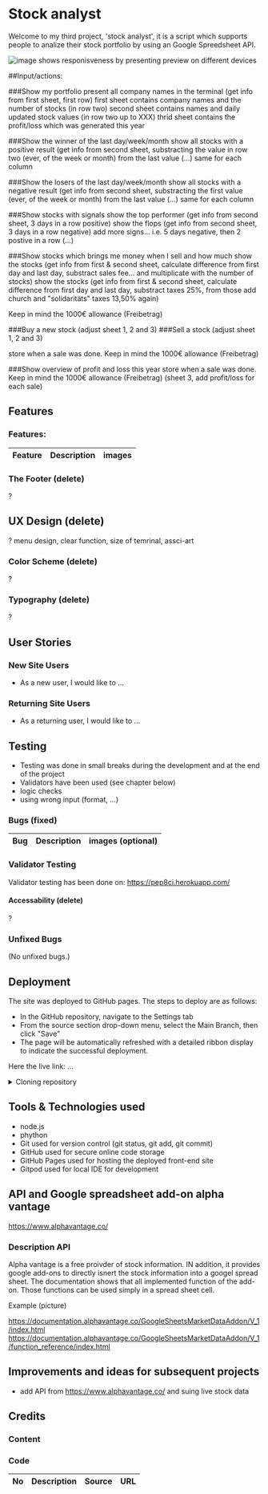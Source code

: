 # Stock analyst

Welcome to my third project, 'stock analyst', it is a script which supports people to analize their stock portfolio by using an Google Spreedsheet API. 

<img src="images_README/AmIresponsive.PNG" alt="image shows responisveness by presenting preview on different devices">

##Input/actions:

###Show my portfolio
present all company names in the terminal (get info from first sheet, first row)
first sheet contains company names and the number of stocks (in row two)
second sheet contains names and daily updated stock values (in row two up to XXX)
thrid sheet contains the profit/loss which was generated this year

###Show the winner of the last day/week/month
show all stocks with a positive result (get info from second sheet, substracting the value in row two (ever, of the week or month) from the last value (...) same for each column

###Show the losers of the last day/week/month
show all stocks with a negative result (get info from second sheet, substracting the first value (ever, of the week or month) from the last value (...) same for each column

###Show stocks with signals
show the top performer (get info from second sheet, 3 days in a row positive)
show the flops (get info from second sheet, 3 days in a row negative)
add more signs... i.e. 5 days negative, then 2 postive in a row (...) 

###Show stocks which brings me money when I sell and how much
show the stocks (get info from first & second sheet, calculate difference from first day and last day, substract sales fee... and multiplicate with the number of stocks)
show the stocks (get info from first & second sheet, calculate difference from first day and last day, substract taxes 25%, from those add church and "solidaritäts" taxes 13,50% again)

Keep in mind the 1000€ allowance (Freibetrag)

###Buy a new stock (adjust sheet 1, 2 and 3)
###Sell a stock (adjust sheet 1, 2 and 3)

store when a sale was done. Keep in mind the 1000€ allowance (Freibetrag)

###Show overview of profit and loss this year
store when a sale was done. Keep in mind the 1000€ allowance (Freibetrag) (sheet 3, add profit/loss for each sale)


## Features



### Features:

| Feature | Description  | images |
| --- |------------- | ------------- |



### The Footer (delete)
?

## UX Design (delete)
? menu design, clear function, size of temrinal, assci-art

### Color Scheme (delete)
?

### Typography (delete)
?

## User Stories

### New Site Users

- As a new user, I would like to ...



### Returning Site Users

- As a returning user, I would like to ...



## Testing
- Testing was done in small breaks during the development and at the end of the project
- Validators have been used (see chapter below)
- logic checks
- using wrong input (format, ...)

### Bugs (fixed)

| Bug | Description  | images (optional) |
| --- |------------- | ------------- |

### Validator Testing
Validator testing has been done on:
https://pep8ci.herokuapp.com/

#### Accessability (delete)
?

### Unfixed Bugs
(No unfixed bugs.)

## Deployment

The site was deployed to GitHub pages. The steps to deploy are as follows:

- In the GitHub repository, navigate to the Settings tab
- From the source section drop-down menu, select the Main Branch, then click "Save"
- The page will be automatically refreshed with a detailed ribbon display to indicate the successful deployment.


Here the live link:  ...

<details>
    <summary>Cloning repository</summary>

1. Visit the GitHub repository.
2. Find the Code button situated above the file list and give it a click.
3. Choose your preferred cloning method — whether it's HTTPS, SSH, or GitHub and hit the copy button to copy the URL to your clipboard.
4. Launch Git Bash or Terminal.
5. Navigate to the directory where you want the cloned directory to reside.
6. In your IDE Terminal, input the following command to clone the repository:
 git clone https://github.com/Fl0W97/ci_p3_stock-analyst.git
7. Press Enter to create your local clone.

</details>


## Tools & Technologies used

- node.js
- phython
- Git used for version control (git status, git add, git commit)
- GitHub used for secure online code storage
- GitHub Pages used for hosting the deployed front-end site
- Gitpod used for local IDE for development


## API and Google spreadsheet add-on alpha vantage 
https://www.alphavantage.co/


### Description API
Alpha vantage is a free proivder of stock information. IN addition, it provides google add-ons to directly isnert the stock information into a googel spread sheet.
The documentation shows that all implemented function of the add-on. Those functions can be used simply in a spread sheet cell.

Example (picture)

 https://documentation.alphavantage.co/GoogleSheetsMarketDataAddon/V_1/index.html
https://documentation.alphavantage.co/GoogleSheetsMarketDataAddon/V_1/function_reference/index.html



## Improvements and ideas for subsequent projects

- add API from https://www.alphavantage.co/ and suing live stock data



## Credits

### Content


### Code

| No | Description  | Source | URL |
| --- |------------- | ------------- | ------------- |

